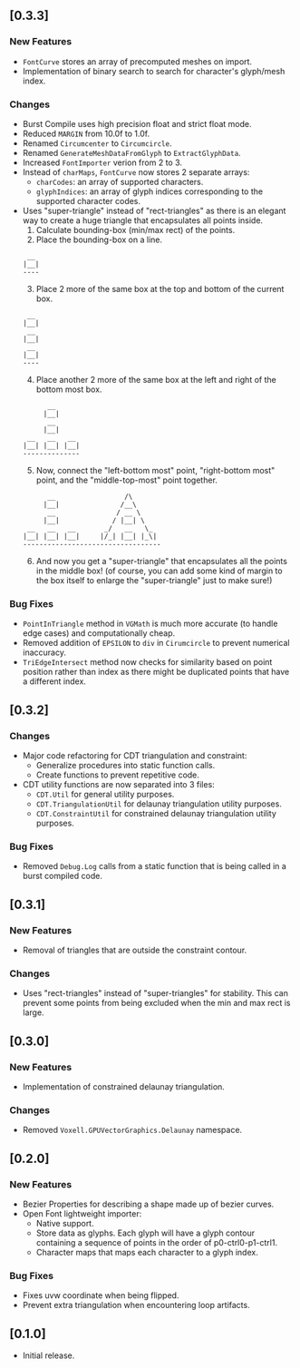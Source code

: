 ## [0.3.3]

### New Features

- `FontCurve` stores an array of precomputed meshes on import.
- Implementation of binary search to search for character's glyph/mesh index.

### Changes

- Burst Compile uses high precision float and strict float mode.
- Reduced `MARGIN` from 10.0f to 1.0f.
- Renamed `Circumcenter` to `Circumcircle`.
- Renamed `GenerateMeshDataFromGlyph` to `ExtractGlyphData`.
- Increased `FontImporter` verion from 2 to 3.
- Instead of `charMaps`, `FontCurve` now stores 2 separate arrays:
  - `charCodes`: an array of supported characters.
  - `glyphIndices`: an array of glyph indices corresponding to the supported character codes.
- Uses "super-triangle" instead of "rect-triangles" as there is an elegant way to create a huge triangle that encapsulates all points inside.
  1. Calculate bounding-box (min/max rect) of the points.
  2. Place the bounding-box on a line.
   ```
    __
   |__|
   ----
   ```
  3. Place 2 more of the same box at the top and bottom of the current box.
   ```
    __
   |__|
    __
   |__|
    __
   |__|
   ----
   ```
  4. Place another 2 more of the same box at the left and right of the bottom most box.
   ```
         __
        |__|
         __
        |__|
    __   __   __
   |__| |__| |__|
   --------------
   ```
  5. Now, connect the "left-bottom most" point, "right-bottom most" point, and the "middle-top-most" point together.
   ```
         __                 /\      
        |__|               /__\     
         __               / __ \    
        |__|             / |__| \   
    __   __   __       _/   __   \_ 
   |__| |__| |__|     |/_| |__| |_\|
   ----------------------------------
   ```
  6. And now you get a "super-triangle" that encapsulates all the points in the middle box! (of course, you can add some kind of margin to the box itself to enlarge the "super-triangle" just to make sure!)

### Bug Fixes

- `PointInTriangle` method in `VGMath` is much more accurate (to handle edge cases) and computationally cheap.
- Removed addition of `EPSILON` to `div` in `Cirumcircle` to prevent numerical inaccuracy.
- `TriEdgeIntersect` method now checks for similarity based on point position rather than index as there might be duplicated points that have a different index.

## [0.3.2]

### Changes

- Major code refactoring for CDT triangulation and constraint:
  - Generalize procedures into static function calls.
  - Create functions to prevent repetitive code.
- CDT utility functions are now separated into 3 files:
  - `CDT.Util` for general utility purposes.
  - `CDT.TriangulationUtil` for delaunay triangulation utility purposes.
  - `CDT.ConstraintUtil` for constrained delaunay triangulation utility purposes.

### Bug Fixes

- Removed `Debug.Log` calls from a static function that is being called in a burst compiled code.

## [0.3.1]

### New Features

- Removal of triangles that are outside the constraint contour.

### Changes

- Uses "rect-triangles" instead of "super-triangles" for stability. This can prevent some points from being excluded when the min and max rect is large.

## [0.3.0]

### New Features

- Implementation of constrained delaunay triangulation.

### Changes

- Removed `Voxell.GPUVectorGraphics.Delaunay` namespace.

## [0.2.0]

### New Features

- Bezier Properties for describing a shape made up of bezier curves.
- Open Font lightweight importer:
  - Native support.
  - Store data as glyphs. Each glyph will have a glyph contour containing a sequence of points in the order of p0-ctrl0-p1-ctrl1.
  - Character maps that maps each character to a glyph index.

### Bug Fixes

- Fixes uvw coordinate when being flipped.
- Prevent extra triangulation when encountering loop artifacts.

## [0.1.0]

- Initial release.